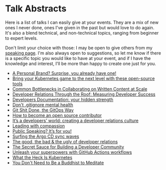 # Talk Abstracts

Here is a list of talks I can easily give at your events. They are a mix of new ones I never done, ones I've given in the past but would love to do again. It's also a blend technical, and non-technical topics, ranging from beginner to expert levels.

Don't limit your choice with those: I may be open to give others from my [speaking page](https://fred.dev/speaking/). I'm also always open to suggestions, so let me know if there is a specific topic you would like to have at your event, and if I have the knowledge and interest, I'll be more than happy to create one just for you.

- [A Personal Brand? Surprise, you already have one!](abstracts/personal-branding.md)
- [Bring your Kubernetes game to the next level with these open-source tools](abstracts/next-level-kubernetes.md)
- [Common Bottlenecks in Collaborating on Written Content at Scale](abstracts/collaboration-bottlenecks.md)
- [Developer Relations Through the Roof: Measuring Developer Success](abstracts/measuring-devrel.md)
- [Developers Documentation: your hidden strength](abstracts/developers-documentation.md)
- [Don't .gitignore mental health](abstracts/mental-health.md)
- [Git Shit Done, the GitOps Way](abstracts/gitops.md)
- [How to become an open source contributor](abstracts/open-source.md)
- [It’s a developers’ world: creating a developer relations culture](abstracts/devrel.md)
- [Leading with compassion](abstracts/leading-with-compassion.md)
- [Public Speaking? It’s for you!](abstracts/public-speaking.md)
- [Surfing the Argo CD sync waves](abstracts/argo-cd.md)
- [The good, the bad & the ugly of developer relations](abstracts/devrel-reality.md)
- [The Secret Sauce for Building a Developer Community](abstracts/community-building.md)
- [Unleash your superpowers with GitHub Actions workflows](abstracts/github-actions.md)
- [What the Heck Is Kubernetes](abstracts/kubernetes.md)
- [You Don't Need to Be a Buddhist to Meditate](abstracts/meditation.md)
